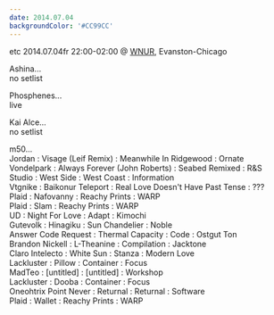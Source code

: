 ```yaml
---
date: 2014.07.04
backgroundColor: '#CC99CC'
---
```


etc 2014.07.04fr 22:00-02:00 @ [WNUR](http://www.wnur.org/), Evanston-Chicago  

Ashina...  
no setlist  

Phosphenes...  
live  

Kai Alce...  
no setlist  

m50...  
Jordan : Visage (Leif Remix) : Meanwhile In Ridgewood : Ornate  
Vondelpark : Always Forever (John Roberts) : Seabed Remixed : R&S  
Studio : West Side : West Coast : Information  
Vtgnike : Baikonur Teleport : Real Love Doesn't Have Past Tense : ???  
Plaid : Nafovanny : Reachy Prints : WARP  
Plaid : Slam : Reachy Prints : WARP  
UD : Night For Love : Adapt : Kimochi  
Gutevolk : Hinagiku : Sun Chandelier : Noble  
Answer Code Request : Thermal Capacity : Code : Ostgut Ton  
Brandon Nickell : L-Theanine : Compilation : Jacktone  
Claro Intelecto : White Sun : Stanza : Modern Love  
Lackluster : Pillow : Container : Focus  
MadTeo : \[untitled\] : \[untitled\] : Workshop  
Lackluster : Dooba : Container : Focus  
Oneohtrix Point Never : Returnal : Returnal : Software  
Plaid : Wallet : Reachy Prints : WARP